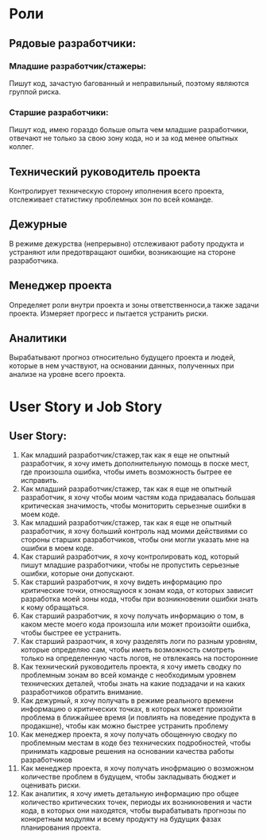 # Роли
## Рядовые разработчики:
### Младшие разработчик/стажеры:
Пишут код, зачастую багованный и неправильный, поэтому являются группой риска.

### Старшие разработчики:
Пишут код, имею гораздо больше опыта чем младшие разработчики, отвечают не только за свою зону кода, но и за код менее опытных коллег.

## Технический руководитель проекта
Контролирует техническую сторону иполнения всего проекта, отслеживает статистику проблемных зон по всей команде.

## Дежурные
В режиме дежурства (непрерывно) отслеживают работу продукта и устраняют или предотвращают ошибки, возникающие на стороне разработчика.

## Менеджер проекта
Определяет роли внутри проекта и зоны ответственноси,а также задачи проекта. Измеряет прогресс и пытается устранить риски.

## Аналитики
Вырабатывают прогноз относительно будущего проекта и людей, которые в нем участвуют, на основании данных, полученных при анализе на уровне всего проекта.

# User Story и Job Story
## User Story:

1. Как младший разработчик/стажер,так как я еще не опытный разработчик, я хочу иметь дополнительную помощь в поске мест, где произошла ошибка, чтобы иметь возможность бытрее ее исправить.
2. Как младший разработчик/стажер, так как я еще не опытный разработчик, я хочу чтобы моим частям кода придавалась большая критическая значимость, чтобы мониторить серьезные ошибки в моем коде.
3. Как младший разработчик/стажер, так как я еще не опытный разработчик, я хочу больший контроль над моими действиями со стороны старших разработчиков, чтобы они могли указать мне на ошибки в моем коде.
4. Как старший разработчик, я хочу контролировать код, который пишут младшие разработчики, чтобы не пропустить серьезные ошибки, которые они допускают.
5. Как старший разработчик, я хочу видеть информацию про критические точки, относящуюся к зонам кода, от которых зависит разработка моей зоны кода, чтобы при возникновении ошибки знать к кому обращаться.
6. Как старший разработчик, я хочу получать информацию о том, в каком месте моего кода произошла или может произойти ошибка, чтобы быстрее ее устранить.
7. Как старший разраотчик, я хочу разделять логи по разным уровням, которые определяю сам, чтобы иметь возможность смотреть только на определенную часть логов, не отвлекаясь на посторонние
8. Как технический руководитель проекта, я хочу иметь сводку по проблемным зонам во всей команде с необходимым уровнем технических деталей, чтобы знать на какие подзадачи и на каких разработчиков обратить внимание.
9. Как дежурный, я хочу получать в режиме реального времени информацию о критических точках, в которых может произойти проблема в ближайшее время (и повлиять на поведение продукта в продакшне), чтобы как можно быстрее устранить проблему
10. Как менеджер проекта, я хочу получать обощенную сводку по проблемным местам в коде без технических подробностей, чтобы принимать кадровые решения на основании качества работы разработчиков
11. Как менеджер проекта, я хочу получать инофрмацию о возможном количестве проблем в будущем, чтобы закладывать бюджет и оценивать риски.
12. Как аналитик, я хочу иметь детальную информацию про общее количество критических точек, периоды их возникновения и части кода, в которых они находятся, чтобы вырабатывать прогнозы по конкретным модулям и всему продукту на будущих фазах планирования проекта.
